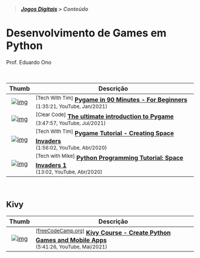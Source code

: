 > <h5><a href="https://github.com/eduardo-ono/Jogos-Digitais">Jogos Digitais</a> > Conteúdo</h5>

# Desenvolvimento de Games em Python

Prof. Eduardo Ono

<br>

| Thumb | Descrição |
| :-: | --- |
| [![img](https://img.youtube.com/vi/jO6qQDNa2UY/default.jpg)](https://www.youtube.com/watch?v=jO6qQDNa2UY) | <sup>[Tech With Tim]</sup> [__Pygame in 90 Minutes - For Beginners__](https://www.youtube.com/watch?v=jO6qQDNa2UY)<br> <sub>(1:35:21, YouTube, Jan/2021)</sub>
| [![img](https://img.youtube.com/vi/AY9MnQ4x3zk/default.jpg)](https://www.youtube.com/watch?v=AY9MnQ4x3zk) | <sup>[Clear Code]</sup> [__The ultimate introduction to Pygame__](https://www.youtube.com/watch?v=AY9MnQ4x3zk)<br> <sub>(3:47:57, YouTube, Jul/2021)</sub>
| [![img](https://img.youtube.com/vi/Q-__8Xw9KTM/default.jpg)](https://www.youtube.com/watch?v=Q-__8Xw9KTM) | <sup>[Tech With Tim]</sup> [__Pygame Tutorial - Creating Space Invaders__](https://www.youtube.com/watch?v=Q-__8Xw9KTM)<br> <sub>(1:56:02, YouTube, Abr/2020)</sub>
| [![img](https://img.youtube.com/vi/Q6OKbctko_0/default.jpg)](https://www.youtube.com/watch?v=Q6OKbctko_0) | <sup>[Tech with Mike]</sup> [__Python Programming Tutorial: Space Invaders 1__](https://www.youtube.com/watch?v=Q6OKbctko_0)<br> <sub>(13:02, YouTube, Abr/2020)</sub>

<br>

## Kivy

| Thumb | Descrição |
| :-: | --- |
| [![img](https://img.youtube.com/vi/l8Imtec4ReQ/default.jpg)](https://www.youtube.com/watch?v=l8Imtec4ReQ) | <sup>[[freeCodeCamp.org]]</sup> [__Kivy Course - Create Python Games and Mobile Apps__](https://www.youtube.com/watch?v=l8Imtec4ReQ)<br> <sub>(5:41:26, YouTube, Mai/2021)</sub>

[freeCodeCamp.org]: https://www.youtube.com/channel/UC8butISFwT-Wl7EV0hUK0BQ

<br>
